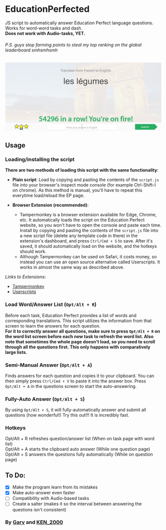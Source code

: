 # EducationPerfected
JS script to automatically answer Education Perfect language questions.  
Works for word-word tasks and dash.  
**Does not work with Audio-tasks, YET.**  
  
###### *P.S. guys stop farming points to steal my top ranking on the global leaderboard smhsmhsmh*  

![example image](result.png)

## Usage  
### Loading/installing the script  
__There are two methods of loading this script with the same functionality__:
 - **Plain script**: Load by copying and pasting the contents of the `script.js` file into your browser's inspect mode console (for example Ctrl-Shift-I on chrome). As this method is manual, you'll have to repeat this everytime load/reload the EP page.  

 - **Browser Extension (recommended)**: 
   - Tampermonkey is a browser extension available for Edge, Chrome, etc. It automatically loads the script on the Education Perfect website, so you won't have to open the console and paste each time. Install by copying and pasting the contents of the `script.js` file into a new script file (delete any template code in there) in the extension's dashboard, and press `Ctrl/Cmd + S` to save. After it's saved, it should automatically load on the website, and the hotkeys should work.  
   - Although Tampermonkey can be used on Safari, it costs money, so instead you can use an open source alternative called Userscripts. It works in almost the same way as described above.

*Links to Extensions:* 
- [Tampermonkey](https://chrome.google.com/webstore/detail/tampermonkey/dhdgffkkebhmkfjojejmpbldmpobfkfo) 
- [Userscripts](https://itunes.apple.com/us/app/userscripts/id1463298887)

### Load Word/Answer List (`Opt/Alt + R`)
Before each task, Education Perfect provides a list of words and corresponding translations. This script utilizes the information from that screen to learn the answers for each question.  
**For it to correctly answer all questions, make sure to press `Opt/Alt + R` on the word list screen before each new task to refresh the word list. Also note that sometimes the whole page doesn't load, so you need to scroll through all the questions first. This only happens with comparatively large lists.**

### Semi-Manual Answer (`Opt/Alt + A`)
Finds answers for each question and copies it to your clipboard. You can then simply press `Ctrl/Cmd + V` to paste it into the answer box. Press `Opt/Alt + A` in the questions screen to start the auto-answering.  

### Fully-Auto Answer (`Opt/Alt + S`)
By using `Opt/Alt + S`, it will fully-automatically answer and submit all questions (how wonderful!) Try this out!!! It is incredibly fast.  

### Hotkeys  
Opt/Alt + R refreshes question/answer list (When on task page with word list)  
Opt/Alt + A starts the clipboard auto answer (While one question page)  
Opt/Alt + S answers the questions fully automatically (While on question page)  

## To Do:  
- [X] Make the program learn from its mistakes
- [X] Make auto-answer even faster
- [ ] Compatibility with Audio-based tasks
- [ ] Create a salter (makes it so the interval between answering the questions isn't consistent)  

### By [Garv](https://github.com/garv-shah) and [KEN_2000](https://github.com/KEN-2000l)
